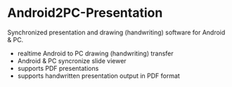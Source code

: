 Android2PC-Presentation
=======================

Synchronized presentation and drawing (handwriting) software for Android & PC.

- realtime Android to PC drawing (handwriting) transfer
- Android & PC syncronize slide viewer
- supports PDF presentations
- supports handwritten presentation output in PDF format
